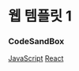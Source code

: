 # 웹 템플릿 1

### CodeSandBox

[JavaScript](https://codesandbox.io/s/web-template1-c6jmmh?file=/script.js)
[React]()

